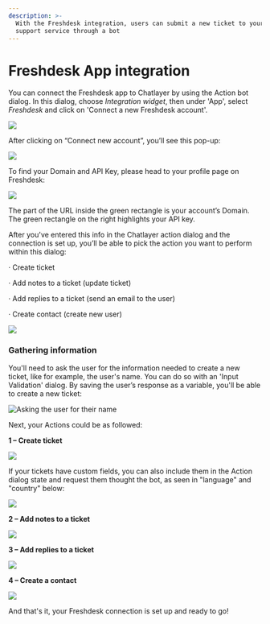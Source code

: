 ```yaml
---
description: >-
  With the Freshdesk integration, users can submit a new ticket to your customer
  support service through a bot
---
```


# Freshdesk App integration

You can connect the Freshdesk app to Chatlayer by using the Action bot dialog. In this dialog, choose _Integration widget_, then under 'App', select _Freshdesk_ and click on 'Connect a new Freshdesk account'.

![](<../../.gitbook/assets/image (678) (1).png>)

After clicking on “Connect new account”, you’ll see this pop-up:

![](<../../.gitbook/assets/image (673).png>)

To find your Domain and API Key, please head to your profile page on Freshdesk:

![](<../../.gitbook/assets/image (674).png>)

The part of the URL inside the green rectangle is your account’s Domain. The green rectangle on the right highlights your API key.

After you've entered this info in the Chatlayer action dialog and the connection is set up, you’ll be able to pick the action you want to perform within this dialog:

· Create ticket

· Add notes to a ticket (update ticket)

· Add replies to a ticket (send an email to the user)

· Create contact (create new user)

![](<../../.gitbook/assets/image (677) (1) (1).png>)

### **Gathering information**

You'll need to ask the user for the information needed to create a new ticket, like for example, the user's name. You can do so with an 'Input Validation' dialog. By saving the user’s response as a variable, you'll be able to create a new ticket:

![Asking the user for their name](<../../.gitbook/assets/image (695) (1) (1).png>)

Next, your Actions could be as followed:

**1 – Create ticket**

![](<../../.gitbook/assets/image (690) (1).png>)

If your tickets have custom fields, you can also include them in the Action dialog state and request them thought the bot, as seen in "language" and "country" below:

![](<../../.gitbook/assets/image (706) (1).png>)

**2 – Add notes to a ticket**

![](<../../.gitbook/assets/image (687) (1) (1).png>)

**3 – Add replies to a ticket**&#x20;

![](<../../.gitbook/assets/image (679) (1).png>)

**4 – Create a contact**

![](<../../.gitbook/assets/image (681) (1).png>)

&#x20;And that's it, your Freshdesk connection is set up and ready to go!
